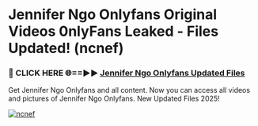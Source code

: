# Jennifer Ngo Onlyfans Original Videos 0nlyFans Leaked - Files Updated! (ncnef)

<h3>🔴 CLICK HERE 🌐==►► <a href="https://tinyurl.com/3hn5wdd3" rel="nofollow">Jennifer Ngo Onlyfans Updated Files</a></h3>

Get Jennifer Ngo Onlyfans and all content. Now you can access all videos and pictures of Jennifer Ngo Onlyfans. New Updated Files 2025!

[![ncnef](https://i.imgur.com/4HnBqBT.gif)](https://tinyurl.com/3hn5wdd3)
